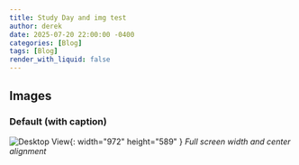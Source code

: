 ```yaml
---
title: Study Day and img test
author: derek
date: 2025-07-20 22:00:00 -0400
categories: [Blog]
tags: [Blog]
render_with_liquid: false
---
```


## Images

### Default (with caption)

![Desktop View](wojak_mcdonald吉卜力_gtjliw.png){: width="972" height="589" }
_Full screen width and center alignment_